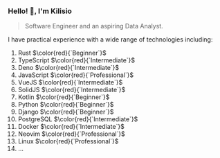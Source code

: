 
### Hello! 👋, I'm Kilisio

> Software Engineer and an aspiring Data Analyst.

I have practical experience with a wide range of technologies including: 

1. Rust $\color{red}{`Beginner`}$
2. TypeScript $\color{red}{`Intermediate`}$
3. Deno $\color{red}{`Intermediate`}$
4. JavaScript $\color{red}{`Professional`}$
5. VueJS $\color{red}{`Intermediate`}$
6. SolidJS $\color{red}{`Intermediate`}$
7. Kotlin $\color{red}{`Beginner`}$
8. Python $\color{red}{`Beginner`}$
9. Django $\color{red}{`Beginner`}$
10. PostgreSQL $\color{red}{`Intermediate`}$
11. Docker $\color{red}{`Intermediate`}$
12. Neovim $\color{red}{`Professional`}$
13. Linux $\color{red}{`Professional`}$
14. ...
